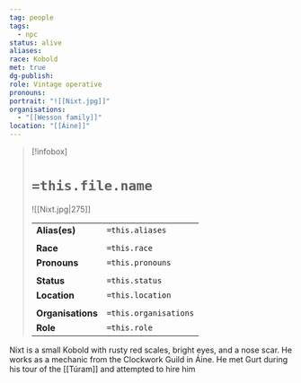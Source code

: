 ```yaml
---
tag: people
tags:
  - npc
status: alive
aliases: 
race: Kobold
met: true
dg-publish: 
role: Vintage operative
pronouns: 
portrait: "![[Nixt.jpg]]"
organisations:
  - "[[Wesson family]]"
location: "[[Áine]]"
---
```


> [!infobox] 
> 
> # `=this.file.name`
> ![[Nixt.jpg|275]]
> 
> | | |
> | --- | --- |
> | **Alias(es)** | `=this.aliases` |
> | | | 
> | **Race** | `=this.race` |
> | **Pronouns** | `=this.pronouns` |
> | | | 
> | **Status** | `=this.status` | 
> | **Location** | `=this.location` |
> | | | 
> | **Organisations** | `=this.organisations` |
> | **Role** | `=this.role` |

Nixt is a small Kobold with rusty red scales, bright eyes, and a nose scar. He works as a mechanic from the Clockwork Guild in Áine. He met Gurt during his tour of the [[Túram]] and attempted to hire him
